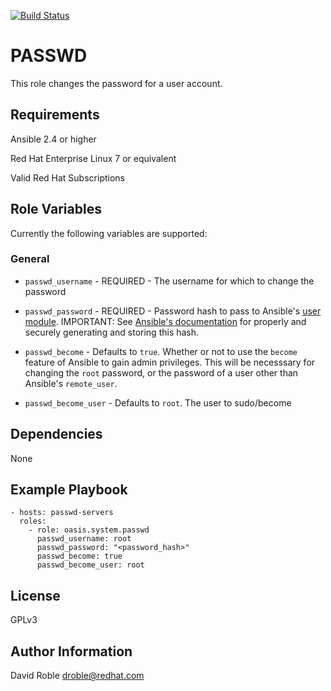 [![Build Status](https://travis-ci.org/oasis-roles/passwd.svg?branch=master)](https://travis-ci.org/oasis-roles/passwd)

PASSWD
===========

This role changes the password for a user account.

Requirements
------------

Ansible 2.4 or higher

Red Hat Enterprise Linux 7 or equivalent

Valid Red Hat Subscriptions

Role Variables
--------------

Currently the following variables are supported:

### General

* `passwd_username` - REQUIRED - The username for which to change the password

* `passwd_password` - REQUIRED - Password hash to pass to Ansible's
  [user module](https://docs.ansible.com/ansible/latest/modules/user_module.html).
  IMPORTANT: See
  [Ansible's documentation](https://docs.ansible.com/ansible/latest/reference_appendices/faq.html#how-do-i-generate-crypted-passwords-for-the-user-module)
  for properly and securely generating and storing this hash.

* `passwd_become` - Defaults to `true`. Whether or not to use the `become`
  feature of Ansible to gain admin privileges.  This will be necesssary for
  changing the `root` password, or the password of a user other than Ansible's
  `remote_user`.

* `passwd_become_user` - Defaults to `root`.  The user to sudo/become

Dependencies
------------

None

Example Playbook
----------------

```
- hosts: passwd-servers
  roles:
    - role: oasis.system.passwd
      passwd_username: root
      passwd_password: "<password_hash>"
      passwd_become: true
      passwd_become_user: root
```

License
-------

GPLv3

Author Information
------------------

David Roble <droble@redhat.com>

